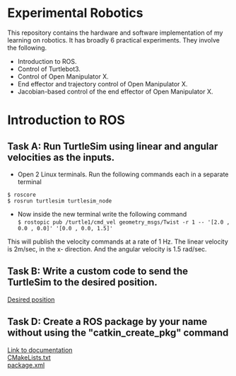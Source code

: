 # Experimental Robotics
This repository contains the hardware and software implementation of my learning on robotics. It has broadly 6 practical experiments. They involve the following.
* Introduction to ROS.
* Control of Turtlebot3.
* Control of Open Manipulator X.
* End effector and trajectory control of Open Manipulator X.
* Jacobian-based control of the end effector of Open Manipulator X.

# Introduction to ROS
## Task A: Run TurtleSim using linear and angular velocities as the inputs.
* Open 2 Linux terminals. Run the following commands each in a separate terminal   

`$ roscore ` <br>
`$ rosrun turtlesim turtlesim_node`


* Now inside the new terminal write the following command <br>
`$ rostopic pub /turtle1/cmd_vel geometry_msgs/Twist -r 1 -- '[2.0 , 0.0 , 0.0]' '[0.0 , 0.0, 1.5]' ` <br>

This will publish the velocity commands at a rate of 1 Hz. The linear velocity is 2m/sec, in the x- direction. And the angular velocity is 1.5 rad/sec.

## Task B: Write a custom code to send the TurtleSim to the desired position.
[Desired position](./Solutions/p1_B.py)

## Task D: Create a ROS package by your name without using the "catkin_create_pkg" command
[Link to documentation](https://wiki.ros.org/ROS/Tutorials/Creating%20a%20Package%20by%20Hand) <br>
[CMakeLists.txt](./Solutions/p1_D_CMakeLists.txt) <br>
[package.xml](./Solutions/p1_D_package.xml) <br>



